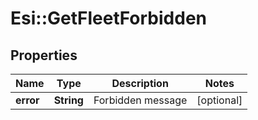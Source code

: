 # Esi::GetFleetForbidden

## Properties
Name | Type | Description | Notes
------------ | ------------- | ------------- | -------------
**error** | **String** | Forbidden message | [optional] 


